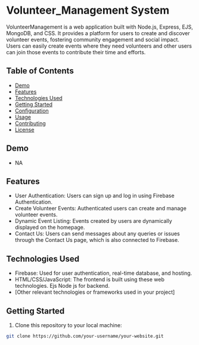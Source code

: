 # Volunteer_Management System
VolunteerManagement is a web application built with Node.js, Express, EJS, MongoDB, and CSS. It provides a platform for users to create and discover volunteer events, fostering community engagement and social impact. Users can easily create events where they need volunteers and other users can join those events to contribute their time and efforts.

## Table of Contents

- [Demo](#demo)
- [Features](#features)
- [Technologies Used](#technologies-used)
- [Getting Started](#getting-started)
- [Configuration](#configuration)
- [Usage](#usage)
- [Contributing](#contributing)
- [License](#license)

## Demo

- NA

## Features

- User Authentication: Users can sign up and log in using Firebase Authentication.
- Create Volunteer Events: Authenticated users can create and manage volunteer events.
- Dynamic Event Listing: Events created by users are dynamically displayed on the homepage.
- Contact Us: Users can send messages about any queries or issues through the Contact Us page, which is also connected to Firebase.

## Technologies Used

- Firebase: Used for user authentication, real-time database, and hosting.
- HTML/CSS/JavaScript: The frontend is built using these web technologies.
  Ejs Node js for backend.
- [Other relevant technologies or frameworks used in your project]

## Getting Started

1. Clone this repository to your local machine:

```bash
git clone https://github.com/your-username/your-website.git
